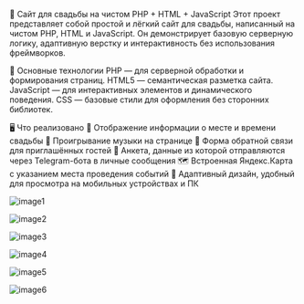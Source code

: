 💍 Сайт для свадьбы на чистом PHP + HTML + JavaScript
Этот проект представляет собой простой и лёгкий сайт для свадьбы, написанный на чистом PHP, HTML и JavaScript. Он демонстрирует базовую серверную логику, адаптивную верстку и интерактивность без использования фреймворков.


🧩 Основные технологии
PHP — для серверной обработки и формирования страниц.
HTML5 — семантическая разметка сайта.
JavaScript — для интерактивных элементов и динамического поведения.
CSS — базовые стили для оформления без сторонних библиотек.

🖥️ Что реализовано
📅 Отображение информации о месте и времени свадьбы
🎵 Проигрывание музыки на странице
📩 Форма обратной связи для приглашённых гостей
📝 Анкета, данные из которой отправляются через Telegram-бота в личные сообщения
🗺️ Встроенная Яндекс.Карта с указанием места проведения событий
📱 Адаптивный дизайн, удобный для просмотра на мобильных устройствах и ПК


![image1](https://github.com/user-attachments/assets/3afce00d-ce50-467b-9071-739a63b9d5c9)

![image2](https://github.com/user-attachments/assets/375f587b-9c98-4c6b-a4b9-d5c2f371f7e7)

![image3](https://github.com/user-attachments/assets/3fa851d4-2c0d-4ef9-a757-053e388b1394)

![image4](https://github.com/user-attachments/assets/794d750f-b073-4fe6-bee2-dc05f5ad27c2)

![image5](https://github.com/user-attachments/assets/5eaa91ee-3dd1-429e-af6b-754130d6bcde)

![image6](https://github.com/user-attachments/assets/0944a49a-1b03-4b79-9175-2b52c114e5f4)


